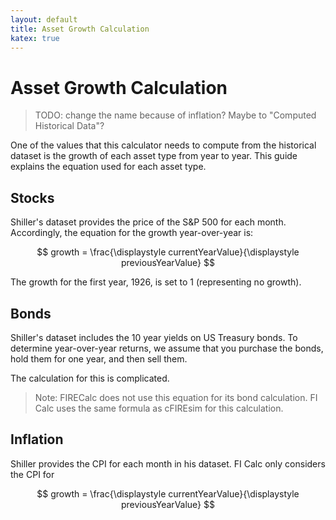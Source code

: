 ```yaml
---
layout: default
title: Asset Growth Calculation
katex: true
---
```


# Asset Growth Calculation

> TODO: change the name because of inflation? Maybe to "Computed Historical
> Data"?

One of the values that this calculator needs to compute from the historical
dataset is the growth of each asset type from year to year. This guide explains
the equation used for each asset type.

## Stocks

Shiller's dataset provides the price of the S&P 500 for each month. Accordingly,
the equation for the growth year-over-year is:

$$
growth = \frac{\displaystyle currentYearValue}{\displaystyle previousYearValue}
$$

The growth for the first year, 1926, is set to $1$ (representing no growth).

## Bonds

Shiller's dataset includes the 10 year yields on US Treasury bonds. To determine
year-over-year returns, we assume that you purchase the bonds, hold them for one
year, and then sell them.

The calculation for this is complicated.

> Note: FIRECalc does not use this equation for its bond calculation. FI Calc
> uses the same formula as cFIREsim for this calculation.

## Inflation

Shiller provides the CPI for each month in his dataset. FI Calc only considers
the CPI for

$$
growth = \frac{\displaystyle currentYearValue}{\displaystyle previousYearValue}
$$

